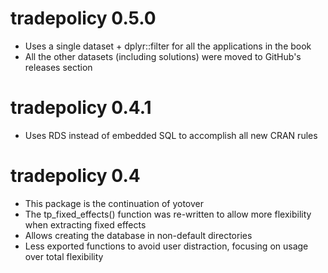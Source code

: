 # tradepolicy 0.5.0

* Uses a single dataset + dplyr::filter for all the applications in the book
* All the other datasets (including solutions) were moved to GitHub's releases section

# tradepolicy 0.4.1

* Uses RDS instead of embedded SQL to accomplish all new CRAN rules

# tradepolicy 0.4

* This package is the continuation of yotover
* The tp_fixed_effects() function was re-written to allow more flexibility when extracting fixed effects
* Allows creating the database in non-default directories
* Less exported functions to avoid user distraction, focusing on usage over total flexibility
